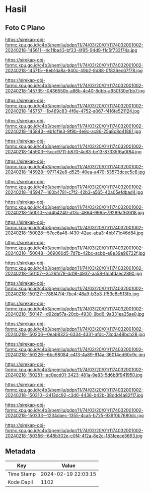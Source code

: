 # Hasil

## Foto C Plano

https://sirekap-obj-formc.kpu.go.id/c4b3/pemilu/pdpr/11/74/03/20/01/1174032001002-20240218-145611--4c11ba43-bf33-4f85-94d9-f1c5f733f74a.jpg

https://sirekap-obj-formc.kpu.go.id/c4b3/pemilu/pdpr/11/74/03/20/01/1174032001002-20240218-145715--8eb1da8a-940c-49b2-8d88-0f836ec67f78.jpg

https://sirekap-obj-formc.kpu.go.id/c4b3/pemilu/pdpr/11/74/03/20/01/1174032001002-20240218-145735--0436550b-a86b-4c40-8dbb-a950f30efbb7.jpg

https://sirekap-obj-formc.kpu.go.id/c4b3/pemilu/pdpr/11/74/03/20/01/1174032001002-20240218-145757--1b469c83-4f6e-4752-a067-f416fe521124.jpg

https://sirekap-obj-formc.kpu.go.id/c4b3/pemilu/pdpr/11/74/03/20/01/1174032001002-20240218-145843--eb1cf1e3-9f9b-4e9c-ac86-25a8c8d41881.jpg

https://sirekap-obj-formc.kpu.go.id/c4b3/pemilu/pdpr/11/74/03/20/01/1174032001002-20240218-145903--5ccc9711-b870-4c83-be13-87335f6a0f84.jpg

https://sirekap-obj-formc.kpu.go.id/c4b3/pemilu/pdpr/11/74/03/20/01/1174032001002-20240218-145928--977142e8-d525-40ea-a470-53573dcec5c8.jpg

https://sirekap-obj-formc.kpu.go.id/c4b3/pemilu/pdpr/11/74/03/20/01/1174032001002-20240218-145947--160b4781-c7f2-42b3-a565-40a05efdbad4.jpg

https://sirekap-obj-formc.kpu.go.id/c4b3/pemilu/pdpr/11/74/03/20/01/1174032001002-20240218-150010--ad4b4240-d13c-4864-9965-79289af63618.jpg

https://sirekap-obj-formc.kpu.go.id/c4b3/pemilu/pdpr/11/74/03/20/01/1174032001002-20240218-150028--57ec6a48-f430-42ae-aba3-4bb171c46d84.jpg

https://sirekap-obj-formc.kpu.go.id/c4b3/pemilu/pdpr/11/74/03/20/01/1174032001002-20240218-150048--369060d5-7d7b-42bc-acbb-e8e39a96732f.jpg

https://sirekap-obj-formc.kpu.go.id/c4b3/pemilu/pdpr/11/74/03/20/01/1174032001002-20240218-150107--3c26fd79-dd18-4937-aa58-0dafdaec2890.jpg

https://sirekap-obj-formc.kpu.go.id/c4b3/pemilu/pdpr/11/74/03/20/01/1174032001002-20240218-150127--788f47f4-7bc4-48a9-b3b3-ff53c8c513fb.jpg

https://sirekap-obj-formc.kpu.go.id/c4b3/pemilu/pdpr/11/74/03/20/01/1174032001002-20240218-150147--d92da57a-20cb-4930-9bd6-9a331ea35ae0.jpg

https://sirekap-obj-formc.kpu.go.id/c4b3/pemilu/pdpr/11/74/03/20/01/1174032001002-20240218-150206--0eab8325-6334-4331-afdc-73dda48bcb28.jpg

https://sirekap-obj-formc.kpu.go.id/c4b3/pemilu/pdpr/11/74/03/20/01/1174032001002-20240218-150226--6bc98084-e4f3-4a89-814a-36014ed60c9c.jpg

https://sirekap-obj-formc.kpu.go.id/c4b3/pemilu/pdpr/11/74/03/20/01/1174032001002-20240218-150251--ac0ecd01-3423-481a-9e83-5d6b8f941950.jpg

https://sirekap-obj-formc.kpu.go.id/c4b3/pemilu/pdpr/11/74/03/20/01/1174032001002-20240218-150310--2413dc92-c3d6-4438-b42b-38ddd4a82f17.jpg

https://sirekap-obj-formc.kpu.go.id/c4b3/pemilu/pdpr/11/74/03/20/01/1174032001002-20240218-150333--1234daec-1355-4ca5-b725-939f0b7680dc.jpg

https://sirekap-obj-formc.kpu.go.id/c4b3/pemilu/pdpr/11/74/03/20/01/1174032001002-20240218-150356--648b302e-c0f4-4f2a-8e2c-183feece5663.jpg


## Metadata

| Key        | Value               |
| ---------- | ------------------- |
| Time Stamp | 2024-02-19 22:03:15 |
| Kode Dapil | 1102                |



